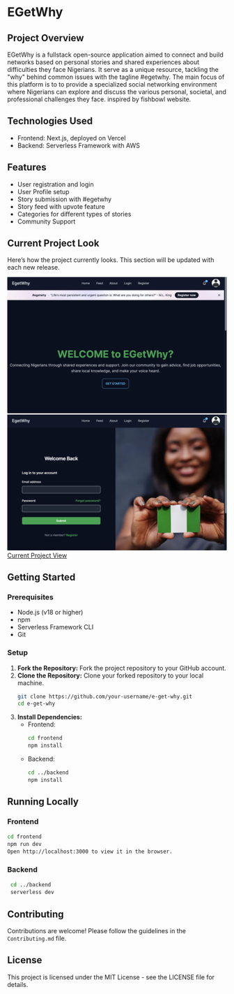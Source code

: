# EGetWhy

## Project Overview
EGetWhy is a fullstack open-source application aimed to connect and build networks based on personal stories and shared experiences about difficulties they face Nigerians. It serve as a unique resource, tackling the "why" behind common issues with the tagline #egetwhy. The main focus of this platform is to to provide a specialized social networking environment where Nigerians can explore and discuss the various personal, societal, and professional challenges they face. inspired by fishbowl website.

## Technologies Used
- Frontend: Next.js, deployed on Vercel
- Backend: Serverless Framework with AWS

## Features
- User registration and login
- User Profile setup
- Story submission with #egetwhy
- Story feed with upvote feature
- Categories for different types of stories
- Community Support

## Current Project Look
Here’s how the project currently looks. This section will be updated with each new release.

![HomePage](frontend/public/images/Screenshot1.png)
![HomePage](frontend/public/images/Screenshot2.png)
[Current Project View](https://e-get-why.vercel.app/)

## Getting Started
### Prerequisites
- Node.js (v18 or higher)
- npm
- Serverless Framework CLI
- Git

### Setup
1. **Fork the Repository:** Fork the project repository to your GitHub account.
2. **Clone the Repository:** Clone your forked repository to your local machine.
    ```bash
    git clone https://github.com/your-username/e-get-why.git
    cd e-get-why
    ```
3. **Install Dependencies:**
    - Frontend:
      ```bash
      cd frontend
      npm install
      ```
    - Backend:
      ```bash
      cd ../backend
      npm install
      ```

## Running Locally
### Frontend
```bash
cd frontend
npm run dev
Open http://localhost:3000 to view it in the browser.
```

### Backend
```bash
 cd ../backend
 serverless dev
```

## Contributing
Contributions are welcome! Please follow the guidelines in the `Contributing.md` file.

## License
This project is licensed under the MIT License - see the LICENSE file for details.

